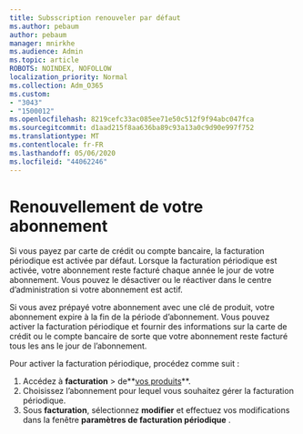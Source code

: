 ```yaml
---
title: Subsscription renouveler par défaut
ms.author: pebaum
author: pebaum
manager: mnirkhe
ms.audience: Admin
ms.topic: article
ROBOTS: NOINDEX, NOFOLLOW
localization_priority: Normal
ms.collection: Adm_O365
ms.custom:
- "3043"
- "1500012"
ms.openlocfilehash: 8219cefc33ac085ee71e50c512f9f94abc047fca
ms.sourcegitcommit: d1aad215f8aa636ba89c93a13a0c9d90e997f752
ms.translationtype: MT
ms.contentlocale: fr-FR
ms.lasthandoff: 05/06/2020
ms.locfileid: "44062246"
---
```

# <a name="renewing-your-subscription"></a>Renouvellement de votre abonnement

Si vous payez par carte de crédit ou compte bancaire, la facturation périodique est activée par défaut. Lorsque la facturation périodique est activée, votre abonnement reste facturé chaque année le jour de votre abonnement. Vous pouvez le désactiver ou le réactiver dans le centre d’administration si votre abonnement est actif.

Si vous avez prépayé votre abonnement avec une clé de produit, votre abonnement expire à la fin de la période d’abonnement. Vous pouvez activer la facturation périodique et fournir des informations sur la carte de crédit ou le compte bancaire de sorte que votre abonnement reste facturé tous les ans le jour de l’abonnement.

Pour activer la facturation périodique, procédez comme suit : 

1. Accédez à **facturation** > de**[vos produits](https://go.microsoft.com/fwlink/p/?linkid=842054)**.
2. Choisissez l’abonnement pour lequel vous souhaitez gérer la facturation périodique.
3. Sous **facturation**, sélectionnez **modifier** et effectuez vos modifications dans la fenêtre **paramètres de facturation périodique** . 